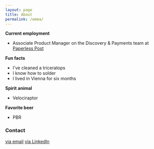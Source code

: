 ```yaml
---
layout: page
title: About
permalink: /emma/
---
```


**Current employment**
- Associate Product Manager on the Discovery & Payments team at [Paperless Post](www.paperlesspost.com)


**Fun facts**
- I've cleaned a triceratops
- I know how to solder
- I lived in Vienna for six months

 
**Spirit animal**
- Velociraptor


**Favorite beer**
- PBR



### Contact

[via email](mailto:emmakmdill@gmail.com)
[via LinkedIn](https://www.linkedin.com/in/emmadill)
